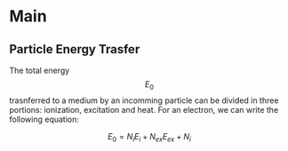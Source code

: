 # Main

## Particle Energy Trasfer

The total energy $$E_0$$ trasnferred to a medium by an incomming particle can be divided in three portions: ionization, excitation and heat. For an electron, we can write the following equation:

$$E_0 = N_iE_i + N_{ex}E_{ex} + N_i$$ 
